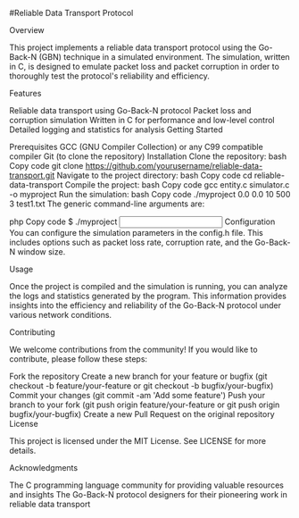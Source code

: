 #Reliable Data Transport Protocol

Overview

This project implements a reliable data transport protocol using the Go-Back-N (GBN) technique in a simulated environment. The simulation, written in C, is designed to emulate packet loss and packet corruption in order to thoroughly test the protocol's reliability and efficiency.

Features

Reliable data transport using Go-Back-N protocol
Packet loss and corruption simulation
Written in C for performance and low-level control
Detailed logging and statistics for analysis
Getting Started

Prerequisites
GCC (GNU Compiler Collection) or any C99 compatible compiler
Git (to clone the repository)
Installation
Clone the repository:
bash
Copy code
git clone https://github.com/yourusername/reliable-data-transport.git
Navigate to the project directory:
bash
Copy code
cd reliable-data-transport
Compile the project:
bash
Copy code
gcc entity.c simulator.c -o myproject
Run the simulation:
bash
Copy code
./myproject 0.0 0.0 10 500 3 test1.txt
The generic command-line arguments are:

php
Copy code
$ ./myproject <loss prob> <corrupt prob> <pkt interval> <seed> <debug> <input file>
Configuration
You can configure the simulation parameters in the config.h file. This includes options such as packet loss rate, corruption rate, and the Go-Back-N window size.

Usage

Once the project is compiled and the simulation is running, you can analyze the logs and statistics generated by the program. This information provides insights into the efficiency and reliability of the Go-Back-N protocol under various network conditions.

Contributing

We welcome contributions from the community! If you would like to contribute, please follow these steps:

Fork the repository
Create a new branch for your feature or bugfix (git checkout -b feature/your-feature or git checkout -b bugfix/your-bugfix)
Commit your changes (git commit -am 'Add some feature')
Push your branch to your fork (git push origin feature/your-feature or git push origin bugfix/your-bugfix)
Create a new Pull Request on the original repository
License

This project is licensed under the MIT License. See LICENSE for more details.

Acknowledgments

The C programming language community for providing valuable resources and insights
The Go-Back-N protocol designers for their pioneering work in reliable data transport


